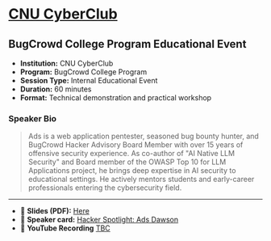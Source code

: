# [CNU CyberClub](https://cnu.edu/academics/programs/cybersecurity.html)
## BugCrowd College Program Educational Event

- **Institution:** CNU CyberClub
- **Program:** BugCrowd College Program
- **Session Type:** Internal Educational Event
- **Duration:** 60 minutes
- **Format:** Technical demonstration and practical workshop

### Speaker Bio

> Ads is a web application pentester, seasoned bug bounty hunter, and BugCrowd Hacker Advisory Board Member with over 15 years of offensive security experience. As co-author of "AI Native LLM Security" and Board member of the OWASP Top 10 for LLM Applications project, he brings deep expertise in AI security to educational settings. He actively mentors students and early-career professionals entering the cybersecurity field.

---

- 📄 **Slides (PDF):** [Here](https://github.com/GangGreenTemperTatum/speaking/blob/2805ff22e2614db76fd2ac2e686b7ab02f75dfcd/docs/conferences/bugcrowd/2025/october/cnu/Ads%20Dawson%20x%20BugCrowd_%20Prompt%20to%20Pwn_%20Offensive%20AI%20Security%20-%20CNU%20CyberClub%20-%20October%207,%202025.pdf)
- 📣 **Speaker card:** [Hacker Spotlight: Ads Dawson](https://www.bugcrowd.com/blog/hacker-spotlight-ads-dawson/)
- 🍿 **YouTube Recording** [TBC](TBC)